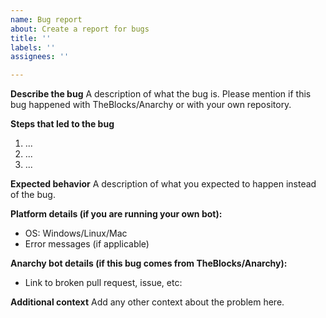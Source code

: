 ```yaml
---
name: Bug report
about: Create a report for bugs
title: ''
labels: ''
assignees: ''

---
```


**Describe the bug**
A description of what the bug is. Please mention if this bug happened with TheBlocks/Anarchy or with your own repository.

**Steps that led to the bug**
1. ...
2. ...
3. ...

**Expected behavior**
A description of what you expected to happen instead of the bug.

**Platform details (if you are running your own bot):**
* OS: Windows/Linux/Mac
* Error messages (if applicable)

**Anarchy bot details (if this bug comes from TheBlocks/Anarchy):**
* Link to broken pull request, issue, etc: 

**Additional context**
Add any other context about the problem here.
